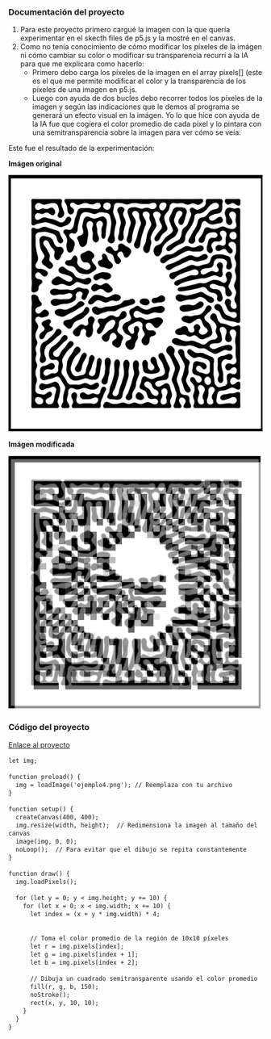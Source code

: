 ### Documentación del proyecto
1. Para este proyecto primero cargué la imagen con la que quería experimentar en el  skecth files de p5.js y la mostré en el canvas.
2. Como no tenía conocimiento de cómo modificar los píxeles de la imágen ni cómo cambiar su color o modificar su transparencia recurrí a la IA para que me explicara como hacerlo:
    - Primero debo carga los píxeles de la imagen en el array pixels[] (este es el que me permite modificar el color y la transparencia de los píxeles de una imagen en p5.js.
    - Luego con ayuda de dos bucles debo recorrer todos los píxeles de la imagen y según las indicaciones que le demos al programa se generará un efecto visual en la imágen.
      Yo lo que hice con ayuda de la IA fue que cogiera el color promedio de cada píxel y lo pintara con una semitransparencia sobre la imagen para ver cómo se veía:

Este fue el resultado de la experimentación: 

**Imágen original**

![Cuandro Comparativo](../../../../assets/ejemplo4.png)

**Imágen modificada**

![Cuandro Comparativo](../../../../assets/ejemplo31.png)

### Código del proyecto 

[Enlace al proyecto](https://editor.p5js.org/manuuuu15281/sketches/mhcqVRTnk)

```
let img;

function preload() {
  img = loadImage('ejemplo4.png'); // Reemplaza con tu archivo
}

function setup() {
  createCanvas(400, 400);
  img.resize(width, height);  // Redimensiona la imagen al tamaño del canvas
  image(img, 0, 0);
  noLoop();  // Para evitar que el dibujo se repita constantemente
}

function draw() {
  img.loadPixels();

  for (let y = 0; y < img.height; y += 10) {
    for (let x = 0; x < img.width; x += 10) {
      let index = (x + y * img.width) * 4;


      // Toma el color promedio de la región de 10x10 píxeles
      let r = img.pixels[index];
      let g = img.pixels[index + 1];
      let b = img.pixels[index + 2];

      // Dibuja un cuadrado semitransparente usando el color promedio
      fill(r, g, b, 150);
      noStroke();
      rect(x, y, 10, 10);
    }
  }
}
```
